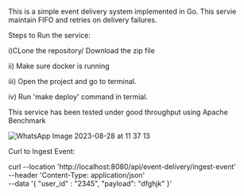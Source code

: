 This is a simple event delivery system implemented in Go. This servie maintain FIFO and retries on delivery failures.

Steps to Run the service:

 i)CLone the repository/ Download the zip file
 
 ii) Make sure docker is running
 
 iii) Open the project and go to terminal.
 
 iv) Run 'make deploy' command in termial.

This service has been tested under good throughput using Apache Benchmark

![WhatsApp Image 2023-08-28 at 11 37 13](https://github.com/sanjaytangudu230/evnt-delivery-proj/assets/61742536/43f4f7bd-6070-4df4-b43f-0e116d21bdf9)

Curl to Ingest Event:

curl --location 'http://localhost:8080/api/event-delivery/ingest-event' \
--header 'Content-Type: application/json' \
--data '{
    "user_id" : "2345",
    "payload": "dfghjk"
}'
